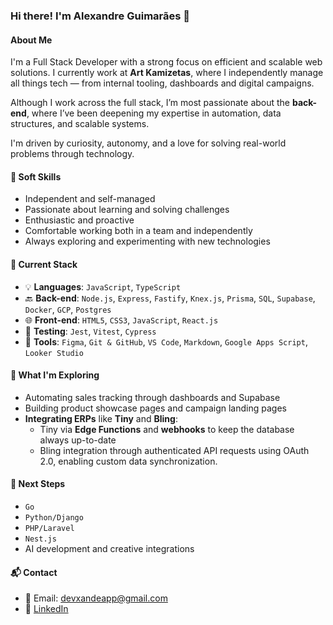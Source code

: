 ### Hi there! I'm Alexandre Guimarães 👋

#### About Me
I'm a Full Stack Developer with a strong focus on efficient and scalable web solutions. I currently work at **Art Kamizetas**, where I independently manage all things tech — from internal tooling, dashboards and digital campaigns.

Although I work across the full stack, I’m most passionate about the **back-end**, where I’ve been deepening my expertise in automation, data structures, and scalable systems.

I'm driven by curiosity, autonomy, and a love for solving real-world problems through technology.

#### 🧠 Soft Skills
- Independent and self-managed
- Passionate about learning and solving challenges
- Enthusiastic and proactive
- Comfortable working both in a team and independently
- Always exploring and experimenting with new technologies

#### 🚀 Current Stack
- 💡 **Languages**: `JavaScript`, `TypeScript`
- 🔙 **Back-end**: `Node.js`, `Express`, `Fastify`, `Knex.js`, `Prisma`, `SQL`, `Supabase`, `Docker`, `GCP`, `Postgres`
- 🌐 **Front-end**: `HTML5`, `CSS3`, `JavaScript`, `React.js`
- 🧪 **Testing**: `Jest`, `Vitest`, `Cypress`
- 🧩 **Tools**: `Figma`, `Git & GitHub`, `VS Code`, `Markdown`, `Google Apps Script`, `Looker Studio`

#### 🔬 What I'm Exploring
- Automating sales tracking through dashboards and Supabase
- Building product showcase pages and campaign landing pages
- **Integrating ERPs** like **Tiny** and **Bling**:
  - Tiny via **Edge Functions** and **webhooks** to keep the database always up-to-date
  - Bling integration through authenticated API requests using OAuth 2.0, enabling custom data synchronization.

#### 🎯 Next Steps
- `Go`
- `Python/Django`
- `PHP/Laravel`
- `Nest.js`
- AI development and creative integrations

#### 📬 Contact
- 📧 Email: [devxandeapp@gmail.com](mailto:devxandeapp@gmail.com)
- 💼 [LinkedIn](https://www.linkedin.com/in/alexandreguimaraes-dev/)
